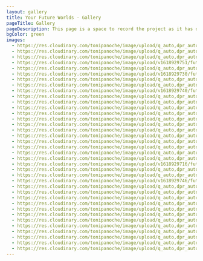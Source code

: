 ```yaml
---
layout: gallery
title: Your Future Worlds - Gallery
pageTitle: Gallery
pageDescription: This page is a space to record the project as it has developed since it began in 2019, including the models and drawings produced by young people in Hackney, conversations with the community and outcomes for the project. Thank you again to everyone that took part in Your Future Worlds!
bgColor: green
images:
  - https://res.cloudinary.com/tonipanoche/image/upload/q_auto,dpr_auto,w_auto/v1612293485/future-worlds/001.png
  - https://res.cloudinary.com/tonipanoche/image/upload/q_auto,dpr_auto,w_auto/v1618212261/future-worlds/shoreditch-park-01.jpg
  - https://res.cloudinary.com/tonipanoche/image/upload/q_auto,dpr_auto,w_auto/v1618212190/future-worlds/Hackney-carers-workshop-01.jpg
  - https://res.cloudinary.com/tonipanoche/image/upload/v1618929751/future-worlds/Bigland-Green-06.jpg
  - https://res.cloudinary.com/tonipanoche/image/upload/q_auto,dpr_auto,w_auto/v1612293466/future-worlds/002.png
  - https://res.cloudinary.com/tonipanoche/image/upload/v1618929730/future-worlds/Bigland-Green-08.jpg
  - https://res.cloudinary.com/tonipanoche/image/upload/q_auto,dpr_auto,w_auto/v1618212233/future-worlds/Hackney-carers-workshop-02.jpg
  - https://res.cloudinary.com/tonipanoche/image/upload/q_auto,dpr_auto,w_auto/v1618212280/future-worlds/model-13.jpg
  - https://res.cloudinary.com/tonipanoche/image/upload/v1618929740/future-worlds/IMG_9715.jpg
  - https://res.cloudinary.com/tonipanoche/image/upload/q_auto,dpr_auto,w_auto/v1612293466/future-worlds/004.png
  - https://res.cloudinary.com/tonipanoche/image/upload/q_auto,dpr_auto,w_auto/v1618212214/future-worlds/model-02.jpg
  - https://res.cloudinary.com/tonipanoche/image/upload/q_auto,dpr_auto,w_auto/v1618212201/future-worlds/Bridge-Academy-01.jpg
  - https://res.cloudinary.com/tonipanoche/image/upload/q_auto,dpr_auto,w_auto/v1612293466/future-worlds/005.png
  - https://res.cloudinary.com/tonipanoche/image/upload/q_auto,dpr_auto,w_auto/v1618212198/future-worlds/Hackney-student-workshop-02.jpg
  - https://res.cloudinary.com/tonipanoche/image/upload/q_auto,dpr_auto,w_auto/v1612293466/future-worlds/009.png
  - https://res.cloudinary.com/tonipanoche/image/upload/q_auto,dpr_auto,w_auto/v1618212214/future-worlds/Hackney-student-workshop-03.jpg
  - https://res.cloudinary.com/tonipanoche/image/upload/q_auto,dpr_auto,w_auto/v1612293466/future-worlds/007.png
  - https://res.cloudinary.com/tonipanoche/image/upload/q_auto,dpr_auto,w_auto/v1618212265/future-worlds/model-08.jpg
  - https://res.cloudinary.com/tonipanoche/image/upload/q_auto,dpr_auto,w_auto/v1612293466/future-worlds/008.png
  - https://res.cloudinary.com/tonipanoche/image/upload/q_auto,dpr_auto,w_auto/v1618212258/future-worlds/model-11.jpg
  - https://res.cloudinary.com/tonipanoche/image/upload/q_auto,dpr_auto,w_auto/v1618212275/future-worlds/shoreditch-park-04.jpg
  - https://res.cloudinary.com/tonipanoche/image/upload/v1618929716/future-worlds/Bigland-Green-04.jpg
  - https://res.cloudinary.com/tonipanoche/image/upload/q_auto,dpr_auto,w_auto/v1612293466/future-worlds/011.png
  - https://res.cloudinary.com/tonipanoche/image/upload/q_auto,dpr_auto,w_auto/v1618212231/future-worlds/model-07.jpg
  - https://res.cloudinary.com/tonipanoche/image/upload/v1618929746/future-worlds/IMG_9711.jpg
  - https://res.cloudinary.com/tonipanoche/image/upload/q_auto,dpr_auto,w_auto/v1618212280/future-worlds/shoreditch-park-06.jpg
  - https://res.cloudinary.com/tonipanoche/image/upload/q_auto,dpr_auto,w_auto/v1612293466/future-worlds/015.png
  - https://res.cloudinary.com/tonipanoche/image/upload/q_auto,dpr_auto,w_auto/v1618212298/future-worlds/model-12.jpg
  - https://res.cloudinary.com/tonipanoche/image/upload/q_auto,dpr_auto,w_auto/v1618212231/future-worlds/model-04.jpg
  - https://res.cloudinary.com/tonipanoche/image/upload/q_auto,dpr_auto,w_auto/v1612293466/future-worlds/016.png
  - https://res.cloudinary.com/tonipanoche/image/upload/q_auto,dpr_auto,w_auto/v1618212334/future-worlds/Hackney-carers-workshop-03.jpg
  - https://res.cloudinary.com/tonipanoche/image/upload/q_auto,dpr_auto,w_auto/v1618212287/future-worlds/shoreditch-park-03.jpg
  - https://res.cloudinary.com/tonipanoche/image/upload/q_auto,dpr_auto,w_auto/v1618212231/future-worlds/model-01.jpg
  - https://res.cloudinary.com/tonipanoche/image/upload/q_auto,dpr_auto,w_auto/v1612293466/future-worlds/013.png
  - https://res.cloudinary.com/tonipanoche/image/upload/q_auto,dpr_auto,w_auto/v1618212234/future-worlds/Bridge-Academy-02.jpg
  - https://res.cloudinary.com/tonipanoche/image/upload/q_auto,dpr_auto,w_auto/v1612293466/future-worlds/014.png
  - https://res.cloudinary.com/tonipanoche/image/upload/q_auto,dpr_auto,w_auto/v1618212312/future-worlds/shoreditch-park-07.jpg
---
```

